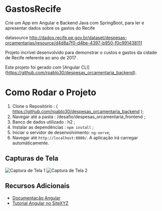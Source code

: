 # GastosRecife

Crie um App em Angular e Backend Java com SpringBoot, para ler e apresentar dados sobre os gastos do Recife

datasource http://dados.recife.pe.gov.br/dataset/despesas-orcamentarias/resource/d4d8a7f0-d4be-4397-b950-f0c991438111






Projeto incrivel desenvolvido para demonstrar o custos e gastos da cidade de Recife referente ao ano de 2017 . 

Este projeto foi gerado com [Angular CLI] (https://github.com/rpablo30/despesas_orcamentaria_backend).

# Como Rodar o Projeto 
1. Clone o Repositório : ( https://github.com/rpablo30/despesas_orcamentaria_backend );
2. Navegar até a pasta : /desafio/despesas_orcamentaria_frontend ;
3. Banco de dados utilizado : h2 ;    
4. Instalar as dependências : `npm install` ;
5. Iniciar o servidor de desenvolvimento: `ng-serve`;
6. Navegar até `http://localhost:8080/`. A aplicação irá carregar automáticamente.



## Capturas de Tela

![Captura de Tela 1](/screenshots/screenshot1.png)
![Captura de Tela 2](/screenshots/screenshot2.gif)

## Recursos Adicionais

- [Documentação Angular](https://angular.io/docs)
- [Tutorial Angular no SiteXYZ](https://www.sitexyz.com/angular-tutorial)
